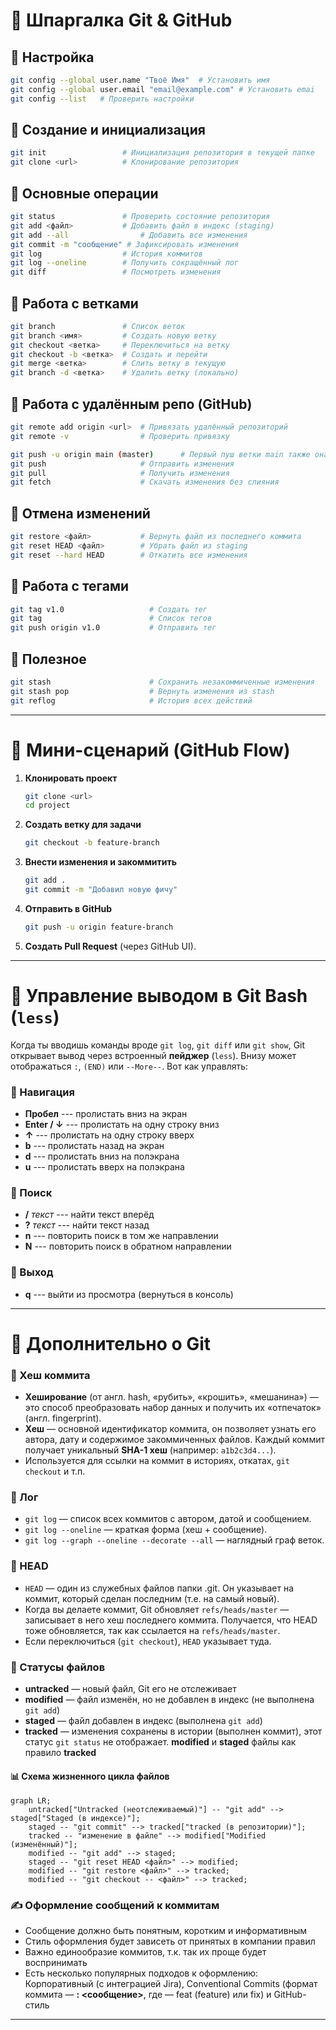# 📝 Шпаргалка Git & GitHub

## 🔹 Настройка

``` bash
git config --global user.name "Твоё Имя"  # Установить имя 
git config --global user.email "email@example.com" # Установить emai
git config --list   # Проверить настройки
```

## 🔹 Создание и инициализация

``` bash
git init                 # Инициализация репозитория в текущей папке
git clone <url>          # Клонирование репозитория
```

## 🔹 Основные операции

``` bash
git status               # Проверить состояние репозитория
git add <файл>           # Добавить файл в индекс (staging)
git add --all                # Добавить все изменения
git commit -m "сообщение" # Зафиксировать изменения
git log                  # История коммитов
git log --oneline        # Получить сокращённый лог
git diff                 # Посмотреть изменения
```

## 🔹 Работа с ветками

``` bash
git branch               # Список веток
git branch <имя>         # Создать новую ветку
git checkout <ветка>     # Переключиться на ветку
git checkout -b <ветка>  # Создать и перейти
git merge <ветка>        # Слить ветку в текущую
git branch -d <ветка>    # Удалить ветку (локально)
```

## 🔹 Работа с удалённым репо (GitHub)

``` bash
git remote add origin <url>  # Привязать удалённый репозиторий
git remote -v                # Проверить привязку

git push -u origin main (master)      # Первый пуш ветки main также она может быть веткой master
git push                     # Отправить изменения
git pull                     # Получить изменения
git fetch                    # Скачать изменения без слияния
```

## 🔹 Отмена изменений

``` bash
git restore <файл>           # Вернуть файл из последнего коммита
git reset HEAD <файл>        # Убрать файл из staging
git reset --hard HEAD        # Откатить все изменения
```

## 🔹 Работа с тегами

``` bash
git tag v1.0                   # Создать тег
git tag                        # Список тегов
git push origin v1.0           # Отправить тег
```

## 🔹 Полезное

``` bash
git stash                      # Сохранить незакоммиченные изменения
git stash pop                  # Вернуть изменения из stash
git reflog                     # История всех действий
```

------------------------------------------------------------------------

# 🚀 Мини-сценарий (GitHub Flow)

1.  **Клонировать проект**

    ``` bash
    git clone <url>
    cd project
    ```

2.  **Создать ветку для задачи**

    ``` bash
    git checkout -b feature-branch
    ```

3.  **Внести изменения и закоммитить**

    ``` bash
    git add .
    git commit -m "Добавил новую фичу"
    ```

4.  **Отправить в GitHub**

    ``` bash
    git push -u origin feature-branch
    ```

5.  **Создать Pull Request** (через GitHub UI).

------------------------------------------------------------------------

# 🔹 Управление выводом в Git Bash (`less`)

Когда ты вводишь команды вроде `git log`, `git diff` или `git show`, Git
открывает вывод через встроенный **пейджер** (`less`).
Внизу может отображаться `:`, `(END)` или `--More--`. Вот как управлять:

### 📜 Навигация

-   **Пробел** --- пролистать вниз на экран
-   **Enter / ↓** --- пролистать на одну строку вниз
-   **↑** --- пролистать на одну строку вверх
-   **b** --- пролистать назад на экран
-   **d** --- пролистать вниз на полэкрана
-   **u** --- пролистать вверх на полэкрана

### 🔎 Поиск

-   **/** *текст* --- найти текст вперёд
-   **?** *текст* --- найти текст назад
-   **n** --- повторить поиск в том же направлении
-   **N** --- повторить поиск в обратном направлении

### 🛑 Выход

-   **q** --- выйти из просмотра (вернуться в консоль)

------------------------------------------------------------------------

# 🔹 Дополнительно о Git

### 🧩 Хеш коммита

-   **Хеширование** (от англ. hash, «рубить», «крошить», «мешанина») — это способ преобразовать набор данных и получить их «отпечаток» (англ. fingerprint).
-   **Хеш** — основной идентификатор коммита, он позволяет узнать его автора, дату и содержимое закоммиченных файлов. Каждый коммит получает уникальный **SHA-1 хеш** (например:
    `a1b2c3d4...`).
-   Используется для ссылки на коммит в историях, откатах,
    `git checkout` и т.п.

### 📜 Лог

-   `git log` — список всех коммитов с автором, датой и сообщением.
-   `git log --oneline` — краткая форма (хеш + сообщение).
-   `git log --graph --oneline --decorate --all` — наглядный граф
    веток.

### 🎯 HEAD

-   `HEAD` —  один из служебных файлов папки .git. Он указывает на коммит, который сделан последним (т.е. на самый новый).
-   Когда вы делаете коммит, Git обновляет `refs/heads/master` — записывает в него хеш последнего коммита. Получается, что HEAD тоже обновляется, так как ссылается на `refs/heads/master`.
-   Если переключиться (`git checkout`), `HEAD` указывает туда.

### 📂 Статусы файлов

-   **untracked** — новый файл, Git его не отслеживает
-   **modified** — файл изменён, но не добавлен в индекс (не выполнена `git add`)
-   **staged** — файл добавлен в индекс (выполнена `git add`)
-   **tracked** — изменения сохранены в истории (выполнен коммит), этот статус `git status` не отображает. **modified** и **staged** файлы как правило **tracked**

#### 📊 Схема жизненного цикла файлов
```mermaid
graph LR;
    untracked["Untracked (неотслеживаемый)"] -- "git add" --> staged["Staged (в индексе)"];
    staged -- "git commit" --> tracked["tracked (в репозитории)"];
    tracked -- "изменение в файле" --> modified["Modified (изменённый)"];
    modified -- "git add" --> staged;
    staged -- "git reset HEAD <файл>" --> modified;
    modified -- "git restore <файл>" --> tracked;
    modified -- "git checkout -- <файл>" --> tracked;
```


### ✍️ Оформление сообщений к коммитам

-   Сообщение должно быть понятным, коротким и информативным
-   Стиль оформления будет зависеть от принятых в компании правил 
-   Важно единообразие коммитов, т.к. так их проще будет воспринимать 
-   Есть несколько популярных подходов к оформлению: Корпоративный (с интеграцией Jira), Conventional Commits (формат коммита — **<type>: <сообщение>**, где <type> — feat (feature) или fix) и GitHub-стиль

------------------------------------------------------------------------
